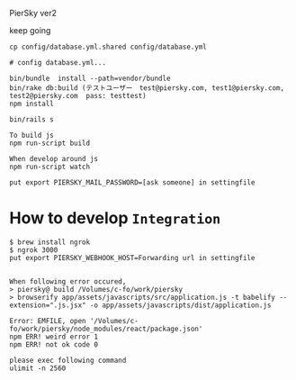 PierSky ver2

keep going

    cp config/database.yml.shared config/database.yml

    # config database.yml...

    bin/bundle  install --path=vendor/bundle
    bin/rake db:build (テストユーザー　test@piersky.com, test1@piersky.com, test2@piersky.com  pass: testtest)
    npm install

    bin/rails s

    To build js
    npm run-script build

    When develop around js
    npm run-script watch

    put export PIERSKY_MAIL_PASSWORD=[ask someone] in settingfile

# How to develop `Integration`

    $ brew install ngrok
    $ ngrok 3000
    put export PIERSKY_WEBHOOK_HOST=Forwarding url in settingfile


    When following error occured,
    > piersky@ build /Volumes/c-fo/work/piersky
    > browserify app/assets/javascripts/src/application.js -t babelify --extension=".js.jsx" -o app/assets/javascripts/dist/application.js

    Error: EMFILE, open '/Volumes/c-fo/work/piersky/node_modules/react/package.json'
    npm ERR! weird error 1
    npm ERR! not ok code 0

    please exec following command
    ulimit -n 2560
